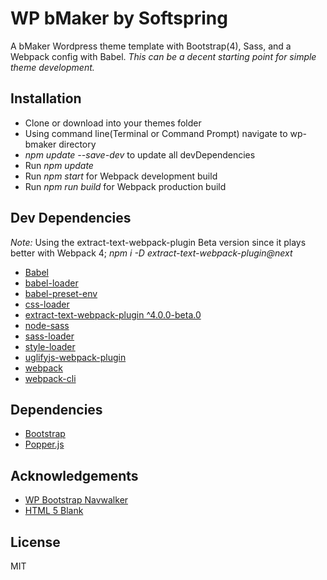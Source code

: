 # WP bMaker by Softspring
A bMaker Wordpress theme template with Bootstrap(4), Sass, and a Webpack config with Babel.
*This can be a decent starting point for simple theme development.*

## Installation

* Clone or download into your themes folder
* Using command line(Terminal or Command Prompt) navigate to wp-bmaker directory
* *npm update --save-dev*  to update all devDependencies
* Run *npm update*
* Run *npm start* for Webpack development build
* Run *npm run build* for Webpack production build

## Dev Dependencies

*Note:* Using the extract-text-webpack-plugin Beta version since it plays better with Webpack 4; *npm i -D extract-text-webpack-plugin@next*

* [Babel](https://babeljs.io/)
* [babel-loader](https://github.com/babel/babel-loader)
* [babel-preset-env](https://github.com/babel/babel/tree/master/packages/babel-preset-env)
* [css-loader](https://www.npmjs.com/package/css-loader)
* [extract-text-webpack-plugin ^4.0.0-beta.0](https://github.com/webpack-contrib/extract-text-webpack-plugin)
* [node-sass](https://www.npmjs.com/package/node-sass)
* [sass-loader](https://www.npmjs.com/package/sass-loader)
* [style-loader](https://www.npmjs.com/package/style-loader)
* [uglifyjs-webpack-plugin](https://www.npmjs.com/package/uglifyjs-webpack-plugin)
* [webpack](https://webpack.js.org/)
* [webpack-cli](https://webpack.js.org/api/cli/)

## Dependencies

* [Bootstrap](https://getbootstrap.com/)
* [Popper.js](https://popper.js.org/)

## Acknowledgements

* [WP Bootstrap Navwalker](https://github.com/wp-bootstrap/wp-bootstrap-navwalker)
* [HTML 5 Blank](https://github.com/toddmotto/html5blank)

## License

MIT


